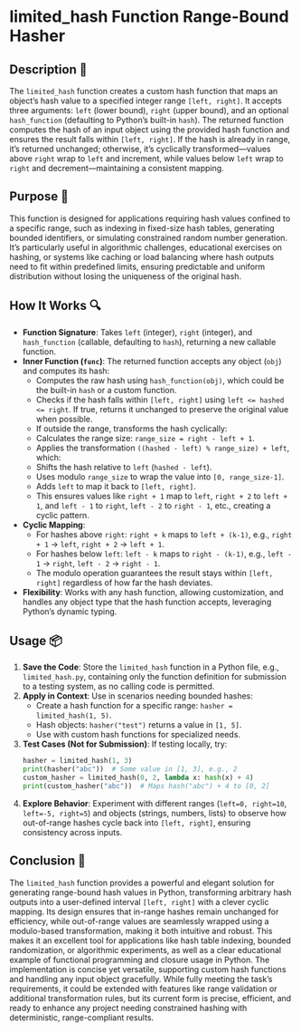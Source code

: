 # limited_hash Function Range-Bound Hasher

## Description 📝

The `limited_hash` function creates a custom hash function that maps an object’s hash value to a specified integer range `[left, right]`.
It accepts three arguments: `left` (lower bound), `right` (upper bound), and an optional `hash_function` (defaulting to Python’s built-in `hash`).
The returned function computes the hash of an input object using the provided hash function and ensures the result falls within `[left, right]`.
If the hash is already in range, it’s returned unchanged; otherwise, it’s cyclically transformed—values above `right` wrap to `left` and increment, while values below `left` wrap to `right` and decrement—maintaining a consistent mapping.

## Purpose 🎯

This function is designed for applications requiring hash values confined to a specific range, such as indexing in fixed-size hash tables, generating bounded identifiers, or simulating constrained random number generation.
It’s particularly useful in algorithmic challenges, educational exercises on hashing, or systems like caching or load balancing where hash outputs need to fit within predefined limits, ensuring predictable and uniform distribution without losing the uniqueness of the original hash.

## How It Works 🔍

-   **Function Signature**: Takes `left` (integer), `right` (integer), and `hash_function` (callable, defaulting to `hash`), returning a new callable function.
-   **Inner Function (`func`)**: The returned function accepts any object (`obj`) and computes its hash:
    -   Computes the raw hash using `hash_function(obj)`, which could be the built-in `hash` or a custom function.
    -   Checks if the hash falls within `[left, right]` using `left <= hashed <= right`. If true, returns it unchanged to preserve the original value when possible.
    -   If outside the range, transforms the hash cyclically:
    -   Calculates the range size: `range_size = right - left + 1`.
    -   Applies the transformation `((hashed - left) % range_size) + left`, which:
    -   Shifts the hash relative to `left` (`hashed - left`).
    -   Uses modulo `range_size` to wrap the value into `[0, range_size-1]`.
    -   Adds `left` to map it back to `[left, right]`.
    -   This ensures values like `right + 1` map to `left`, `right + 2` to `left + 1`, and `left - 1` to `right`, `left - 2` to `right - 1`, etc., creating a cyclic pattern.
-   **Cyclic Mapping**:
    -   For hashes above `right`: `right + k` maps to `left + (k-1)`, e.g., `right + 1` → `left`, `right + 2` → `left + 1`.
    -   For hashes below `left`: `left - k` maps to `right - (k-1)`, e.g., `left - 1` → `right`, `left - 2` → `right - 1`.
    -   The modulo operation guarantees the result stays within `[left, right]` regardless of how far the hash deviates.
-   **Flexibility**: Works with any hash function, allowing customization, and handles any object type that the hash function accepts, leveraging Python’s dynamic typing.

## Usage 📦

1. **Save the Code**: Store the `limited_hash` function in a Python file, e.g., `limited_hash.py`, containing only the function definition for submission to a testing system, as no calling code is permitted.
2. **Apply in Context**: Use in scenarios needing bounded hashes:
    - Create a hash function for a specific range: `hasher = limited_hash(1, 5)`.
    - Hash objects: `hasher("test")` returns a value in `[1, 5]`.
    - Use with custom hash functions for specialized needs.
3. **Test Cases (Not for Submission)**: If testing locally, try:
    ```python
    hasher = limited_hash(1, 3)
    print(hasher("abc"))  # Some value in [1, 3], e.g., 2
    custom_hasher = limited_hash(0, 2, lambda x: hash(x) + 4)
    print(custom_hasher("abc"))  # Maps hash("abc") + 4 to [0, 2]
    ```
4. **Explore Behavior**: Experiment with different ranges (`left=0, right=10`, `left=-5, right=5`) and objects (strings, numbers, lists) to observe how out-of-range hashes cycle back into `[left, right]`, ensuring consistency across inputs.

## Conclusion 🚀

The `limited_hash` function provides a powerful and elegant solution for generating range-bound hash values in Python, transforming arbitrary hash outputs into a user-defined interval `[left, right]` with a clever cyclic mapping.
Its design ensures that in-range hashes remain unchanged for efficiency, while out-of-range values are seamlessly wrapped using a modulo-based transformation, making it both intuitive and robust.
This makes it an excellent tool for applications like hash table indexing, bounded randomization, or algorithmic experiments, as well as a clear educational example of functional programming and closure usage in Python.
The implementation is concise yet versatile, supporting custom hash functions and handling any input object gracefully.
While fully meeting the task’s requirements, it could be extended with features like range validation or additional transformation rules, but its current form is precise, efficient, and ready to enhance any project needing constrained hashing with deterministic, range-compliant results.
